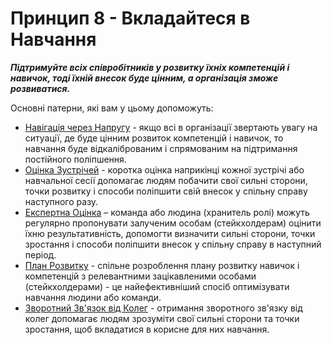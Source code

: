 # Принцип 8 - Вкладайтеся в Навчання


**_Підтримуйте всіх співробітників у розвитку їхніх компетенцій і навичок, тоді їхній внесок буде цінним, а організація зможе розвиватися._**

Основні патерни, які вам у цьому допоможуть:

-   [Навігація через Напругу](section:navigate-via-tension) - якщо всі в організації звертають увагу на ситуації, де буде цінним розвиток компетенцій і навичок, то навчання буде відкаліброваним і спрямованим на підтримання постійного поліпшення.
-   [Оцінка Зустрічей](section:evaluate-meetings) - коротка оцінка наприкінці кожної зустрічі або навчальної сесії допомагає людям побачити свої сильні сторони, точки розвитку і способи поліпшити свій внесок у спільну справу наступного разу.
-   [Експертна Оцінка](section:peer-review) – команда або людина (хранитель ролі) можуть регулярно пропонувати залученим особам (стейкхолдерам) оцінити їхню результативність, допомогти визначити сильні сторони, точки зростання і способи поліпшити внесок у спільну справу в наступний період.
-   [План Розвитку](section:development-plan) - спільне розроблення плану розвитку навичок і компетенцій з релевантними зацікавленими особами (стейкхолдерами) - це найефективніший спосіб оптимізувати навчання людини або команди.
-   [ Зворотний Зв'язок від Колег](section:peer-feedback) - отримання зворотного зв'язку від колег допомагає людям зрозуміти свої сильні сторони та точки зростання, щоб вкладатися в корисне для них навчання.
